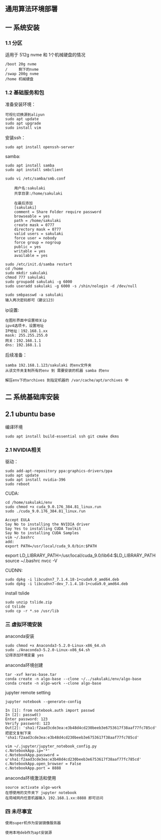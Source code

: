 
## 通用算法环境部署

## 一 系统安装

### 1.1 分区

适用于 512g nvme 和 1个机械硬盘的情况

    /boot 20g nvme
    /     剩下的nvme
    /swap 200g nvme
    /home 机械硬盘

### 1.2 基础服务和包 

准备安装环境：

    可视化切换源到aliyun
    sudo apt update
    sudo apt upgrade
    sudo install vim

安装ssh：

    sudo apt install openssh-server

samba:
    
    sudo apt install samba
    sudo apt install smbclient
    
    sudo vi /etc/samba/smb.conf
        
        用户名:sakulaki
        共享目录:/home/sakulaki
    
        在最后添加
        [sakulaki]
        comment = Share Folder require password
        browseable = yes
        path = /home/sakulaki
        create mask = 0777
        directory mask = 0777
        valid users = sakulaki
        force user = nobody
        force group = nogroup
        public = yes
        writable = yes
        available = yes
        
    sudo /etc/init.d/samba restart
    cd /home
    sudo mkdir sakulaki
    chmod 777 sakulaki
    sudo groupadd sakulaki -g 6000
    sudo useradd sakulaki -g 6000 -s /shin/nologin -d /dev/null
    
    sudo smbpasswd -a sakulaki
    输入两次密码即可（建议123）

ip设置:
    
    在图形界面中设置相关ip
    ipv4选项卡，设置地址
    IP地址：192.168.1.xx
    mask: 255.255.255.0
    网关：192.168.1.1
    dns: 192.168.1.1

后续准备：
    
    samba 192.168.1.123/sakulaki 的env文件夹
    从该文件夹复制所有的env 到 需要安装的机器 samba 的env
    
    解压env下的archives 到指定机器的 /var/cache/apt/archives 中

## 二 系统基础库安装

## 2.1 ubuntu base 

编译环境

    sudo apt install build-essential ssh git cmake dkms

### 2.1 NVIDIA相关

驱动：
    
    sudo add-apt-repository ppa:graphics-drivers/ppa
    sudo apt update
    sudo apt install nvidia-396
    sudo reboot

CUDA:
    
    cd /home/sakulaki/env
    sudo chmod +x cuda_9.0.176_384.81_linux.run
    sudo ./cuda_9.0.176_384.81_linux.run
    
    Accept EULA
    Say No to installing the NVIDIA driver
    Say Yes to installing CUDA Toolkit
    Say No to installing CUDA Samples
    vim ~/.bashrc
    add:
    export PATH=/usr/local/cuda_9.0/bin:$PATH
export LD_LIBRARY_PATH=/usr/local/cuda_9.0/lib64:$LD_LIBRARY_PATH
    source ~/.bashrc
    nvcc -V
    
    
    
    

CUDNN:

    sudo dpkg -i libcudnn7_7.1.4.18-1+cuda9.0_amd64.deb
    sudo dpkg -i libcudnn7-dev_7.1.4.18-1+cuda9.0_amd64.deb

install tslide

    sudo unzip tslide.zip
    cd tslide
    sudo cp -r *.so /usr/lib

### 三 虚拟环境安装 

anaconda安装

    sudo chmod +x Anaconda3-5.2.0-Linux-x86_64.sh
    sudo ./Anaconda3-5.2.0-Linux-x86_64.sh
    记得添加环境变量 yes

anaconda环境创建
    
    tar -xvf keras-base.tar
    conda create -n algo-base --clone ~/../sakulaki/env/algo-base
    conda create -n algo-work --clone algo-base

jupyter remote setting

    jupyter notebook --generate-config
    
    In [1]: from notebook.auth import passwd
    In [2]: passwd()
    Enter password: 123
    Verify password: 123
    Out[2]: 'sha1:f2aad3cde3ea:e3b48d4cd230beeb3e6753617f38aaf77fc785cd'
    把密文复制下来 'sha1:f2aad3cde3ea:e3b48d4cd230beeb3e6753617f38aaf77fc785cd'
    
    vim ~/.jupyter/jupyter_notebook_config.py 
    c.NotebookApp.ip='*'
    c.NotebookApp.password = u'sha1:f2aad3cde3ea:e3b48d4cd230beeb3e6753617f38aaf77fc785cd'
    c.NotebookApp.open_browser = False
    c.NotebookApp.port = 8888

anaconda环境激活和使用
    
    source activate algo-work
    在想使用的文件夹下 jupyter notebook
    在局域网内任意机器输入 192.168.1.xx:8888 即可访问

### 四 未尽事宜

    使用super机作为安装镜像服务器
    
    使用本地deb作为apt安装源


```python

```

